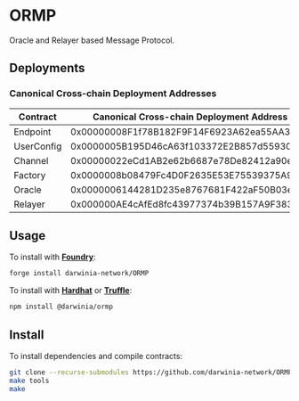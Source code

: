 # ORMP
Oracle and Relayer based Message Protocol.

## Deployments
### Canonical Cross-chain Deployment Addresses

|  Contract  |  Canonical Cross-chain Deployment Address  |
|------------|--------------------------------------------|
| Endpoint   | 0x00000008F1f78B182F9F14F6923A62ea55AA3215 |
| UserConfig | 0x0000005B195D46cA63f103372E2B857d55930732 |
| Channel    | 0x00000022eCd1AB2e62b6687e78De82412a90eF38 |
| Factory    | 0x0000008b08479Fc4D0F2635E53E75539375A9640 |
| Oracle     | 0x0000006144281D235e8767681F422aF50B03ea6d |
| Relayer    | 0x000000AE4cAfEd8fc43977374b39B157A9F383b8 |


## Usage
To install with [**Foundry**](https://github.com/gakonst/foundry):
```sh
forge install darwinia-network/ORMP
```

To install with [**Hardhat**](https://github.com/nomiclabs/hardhat) or [**Truffle**](https://github.com/trufflesuite/truffle):
```sh
npm install @darwinia/ormp
```

## Install 
To install dependencies and compile contracts:
```sh
git clone --recurse-submodules https://github.com/darwinia-network/ORMP.git && cd ORMP
make tools
make
```
